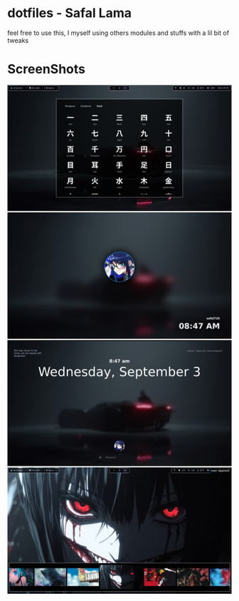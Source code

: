 # dotfiles - Safal Lama
feel free to use this, I myself using others modules and stuffs with a lil bit of tweaks

# ScreenShots
![Jlearn](./Assets/full_1756868495.png)
![Hyprlock](./Assets/full_1756868579.png)
![Sddm](./Assets/full_1756868554.png)
![Swifty](./Assets/full_1756868518.png)
